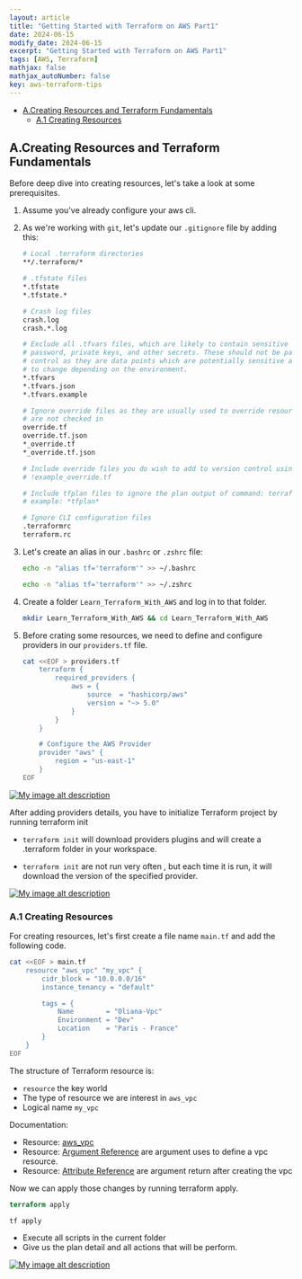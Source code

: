 ```yaml
---
layout: article
title: "Getting Started with Terraform on AWS Part1"
date: 2024-06-15
modify_date: 2024-06-15
excerpt: "Getting Started with Terraform on AWS Part1"
tags: [AWS, Terraform]
mathjax: false
mathjax_autoNumber: false
key: aws-terraform-tips
---
```

- [A.Creating Resources and Terraform Fundamentals](#acreating-resources-and-terraform-fundamentals)
  - [A.1 Creating Resources](#a1-creating-resources)

## A.Creating Resources and Terraform Fundamentals

Before deep dive into creating resources, let's take a look at some prerequisites.

1. Assume you've already configure your aws cli.
2. As we're working with ``git``, let's update our ``.gitignore`` file by adding this:

    ````bash
    # Local .terraform directories
    **/.terraform/*

    # .tfstate files
    *.tfstate
    *.tfstate.*

    # Crash log files
    crash.log
    crash.*.log

    # Exclude all .tfvars files, which are likely to contain sensitive data, such as
    # password, private keys, and other secrets. These should not be part of version 
    # control as they are data points which are potentially sensitive and subject 
    # to change depending on the environment.
    *.tfvars
    *.tfvars.json
    *.tfvars.example

    # Ignore override files as they are usually used to override resources locally and so
    # are not checked in
    override.tf
    override.tf.json
    *_override.tf
    *_override.tf.json

    # Include override files you do wish to add to version control using negated pattern
    # !example_override.tf

    # Include tfplan files to ignore the plan output of command: terraform plan -out=tfplan
    # example: *tfplan*

    # Ignore CLI configuration files
    .terraformrc
    terraform.rc
    ````

3. Let's create an alias in our ``.bashrc`` or ``.zshrc`` file:

    ```` bash
    echo -n "alias tf='terraform'" >> ~/.bashrc
    ````

    ```` bash
    echo -n "alias tf='terraform'" >> ~/.zshrc
    ````

4. Create a folder ``Learn_Terraform_With_AWS`` and log in to that folder.

    ````bash
    mkdir Learn_Terraform_With_AWS && cd Learn_Terraform_With_AWS
    ````

5. Before crating some resources, we need to define and configure providers in our ``providers.tf`` file.

    ````bash
    cat <<EOF > providers.tf
        terraform {
            required_providers {
                aws = {
                    source  = "hashicorp/aws"
                    version = "~> 5.0"
                }
            }
        }

        # Configure the AWS Provider
        provider "aws" {
            region = "us-east-1"
        }
    EOF
    ````

[![My image alt description](/blog/assets/images/posts-img/terraform/02.jpg)](/blog/assets/images/posts-img/terraform/02_.jpg)

After adding providers details, you have to initialize Terraform project by running terraform init

- ``terraform init`` will download providers plugins and will create a .terraform folder in your workspace.

- ``terraform init`` are not run very often , but each time it is run, it will download the version of the specified provider.

[![My image alt description](/blog/assets/images/posts-img/terraform/03.jpg)](/blog/assets/images/posts-img/terraform/03_.jpg)

### A.1 Creating Resources

For creating resources, let's first create a file name ``main.tf`` and add the following code.

````bash
cat <<EOF > main.tf
    resource "aws_vpc" "my_vpc" {
        cidr_block = "10.0.0.0/16"
        instance_tenancy = "default"

        tags = {
            Name        = "Oliana-Vpc"
            Environment = "Dev"
            Location    = "Paris - France"
        }
    }
EOF
````

The structure of Terraform resource is:

- ``resource`` the key world
- The type of resource we are interest in ``aws_vpc``
- Logical name ``my_vpc``

Documentation:

- Resource: [aws_vpc](https://registry.terraform.io/providers/hashicorp/aws/latest/docs/resources/vpc)
- Resource: [Argument Reference](https://registry.terraform.io/providers/hashicorp/aws/latest/docs/resources/vpc#argument-reference) are argument uses to define a vpc resource.
- Resource: [Attribute Reference](https://registry.terraform.io/providers/hashicorp/aws/latest/docs/resources/vpc#attribute-reference) are argument return after creating the vpc

Now we can apply those changes by running terraform apply.

````terraform
terraform apply      
````

````terraform
tf apply      
````

- Execute all scripts in the current folder
- Give us the plan detail and all actions that will be perform.

[![My image alt description](/blog/assets/images/posts-img/terraform/04.jpg)](/blog/assets/images/posts-img/terraform/04_.jpg)
